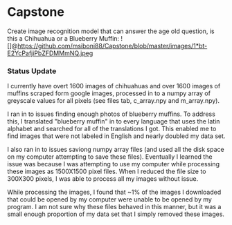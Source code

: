# Capstone

Create image recognition model that can answer the age old question, is this a Chihuahua or a Blueberry Muffin: 
![]@https://github.com/msiboni88/Capstone/blob/master/images/1*bt-E2YcPafjiPbZFDMMmNQ.jpeg


### Status Update

I currently have overt 1600 images of chihuahuas and over 1600 images of muffins scraped form google images, processed in to a numpy array of greyscale values for all pixels (see files tab, c_array.npy and m_array.npy). 

I ran in to issues finding enough photos of blueberry muffins. To address this, I translated "blueberry muffin" in to every language that uses the latin alphabet and searched for all of the translations I got. This enabled me to find images that were not labeled in English and nearly doubled my data set. 

I also ran in to issues saviong numpy array files (and used all the disk space on my computer attempting to save these files). Eventually I learned the issue was because I was attempting to use my computer while processing these images as 1500X1500 pixel files. When I reduced the file size to 300X300 pixels, I was able to process all my images without issue. 

While processing the images, I found that ~1% of the images I downloaded that could be opened by my computer were unable to be opened by my program. I am not sure why these files behaved in this manner, but it was a small enough proportion of my data set that I simply removed these images. 

